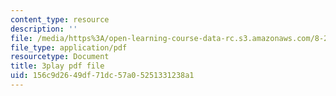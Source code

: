 ```yaml
---
content_type: resource
description: ''
file: /media/https%3A/open-learning-course-data-rc.s3.amazonaws.com/8-286-the-early-universe-fall-2013/156c9d2649df71dc57a05251331238a1_KY91PsqCy_8.pdf
file_type: application/pdf
resourcetype: Document
title: 3play pdf file
uid: 156c9d26-49df-71dc-57a0-5251331238a1
---
```

